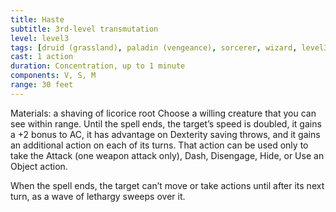 ```yaml
---
title: Haste
subtitle: 3rd-level transmutation
level: level3
tags: [druid (grassland), paladin (vengeance), sorcerer, wizard, level3, transmutation]
cast: 1 action
duration: Concentration, up to 1 minute
components: V, S, M
range: 30 feet
---
```

Materials: a shaving of licorice root
Choose a willing creature that you can see within range. Until the spell ends, the target’s speed is doubled, it gains a +2 bonus to AC, it has advantage on Dexterity saving throws, and it gains an additional action on each of its turns. That action can be used only to take the Attack (one weapon attack only), Dash, Disengage, Hide, or Use an Object action.

When the spell ends, the target can’t move or take actions until after its next turn, as a wave of lethargy sweeps over it.